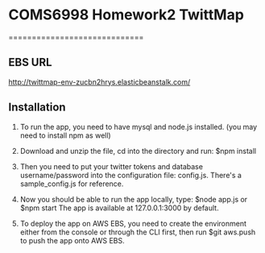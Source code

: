 # COMS6998 Homework2 TwittMap
=============================

## EBS URL
http://twittmap-env-zucbn2hrys.elasticbeanstalk.com/

## Installation
1. To run the app, you need to have mysql and node.js installed. (you may need to install npm as well)

2. Download and unzip the file, cd into the directory and run:
$npm install

3. Then you need to put your twitter tokens and database username/password into the configuration file: config.js. There's a sample_config.js for reference.

4. Now you should be able to run the app locally, type:
$node app.js
or
$npm start
The app is available at 127.0.0.1:3000 by default.

5. To deploy the app on AWS EBS, you need to create the environment either from the console or through the CLI first, then run
$git aws.push 
to push the app onto AWS EBS.
